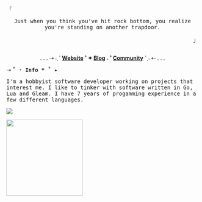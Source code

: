 ##

<!--<img src="https://safe.kashima.moe/geajomx5q8m3.jpg">-->

<p align='left'><samp>「</samp></p>
<p align='center'><samp>Just when you think you've hit rock bottom, you realize you're standing on another trapdoor.<samp></p>
<p align='right'><samp>」</samp></p>

##

<div align="center">
  <p>
    . . . ⇢ ˗ˏˋ
    <strong>
    <a href='https://sammyette.party'>Website</a> ˚ ✦
    <a href='https://sammyette.party/blog'>Blog</a> ˗ ˚
    <a href='https://discord.gg/3PDdcQz'>Community</a>
  </strong>ˋˏ˗ ⇠  . . .
  </p>
</div>

<p>⇢ <samp><strong>˚ · Info * ˚ ✦</strong></samp></p>

<samp>I'm a hobbyist software developer working on projects that interest me. I like to tinker with software written in Go, Lua and Gleam.
I have 7 years of progamming experience in a few different languages.</samp>

![](https://komarev.com/ghpvc/?username=TorchedSammy&color=ff69b4)

<a href='https://one-among.us'><img width=200 src='https://one-among.us/banner.png'></img></a>
